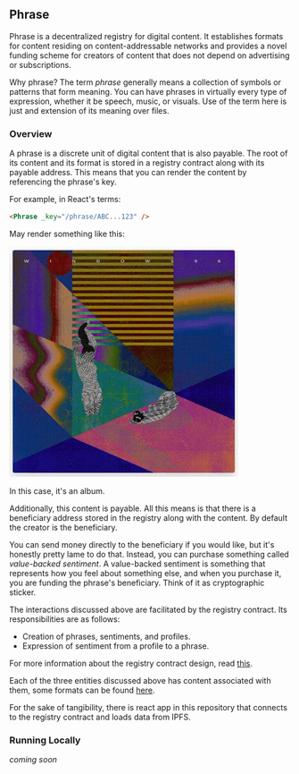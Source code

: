 ## Phrase

Phrase is a decentralized registry for digital content. It establishes formats for content residing on content-addressable networks and provides a novel funding scheme for creators of content that does not depend on advertising or subscriptions.

Why phrase? The term _phrase_ generally means a collection of symbols or patterns that form meaning. You can have phrases in virtually every type of expression, whether it be speech, music, or visuals. Use of the term here is just and extension of its meaning over files.

### Overview

A phrase is a discrete unit of digital content that is also payable. The root of its content and its format is stored in a registry contract along with its payable address. This means that you can render the content by referencing the phrase's key.

For example, in React's terms:

```html
<Phrase _key="/phrase/ABC...123" />
```

May render something like this:

![Windows96 Album](images/phrase.gif)

In this case, it's an album.

Additionally, this content is payable. All this means is that there is a beneficiary address stored in the registry along with the content. By default the creator is the beneficiary.

You can send money directly to the beneficiary if you would like, but it's honestly pretty lame to do that. Instead, you can purchase something called _value-backed sentiment_. A value-backed sentiment is something that represents how you feel about something else, and when you purchase it, you are funding the phrase's beneficiary. Think of it as cryptographic sticker.

The interactions discussed above are facilitated by the registry contract. Its responsibilities are as follows:

- Creation of phrases, sentiments, and profiles.
- Expression of sentiment from a profile to a phrase.

For more information about the registry contract design, read [this](./docs/registry-contract-design.md).

Each of the three entities discussed above has content associated with them, some formats can be found [here](./docs/content-formats.md).

For the sake of tangibility, there is react app in this repository that connects to the registry contract and loads data from IPFS.

### Running Locally

_coming soon_
